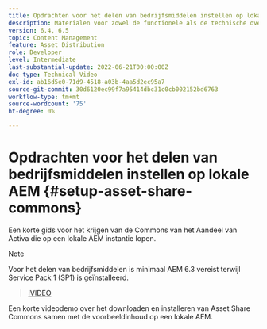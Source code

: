```yaml
---
title: Opdrachten voor het delen van bedrijfsmiddelen instellen op lokale AEM
description: Materialen voor zowel de functionele als de technische overeenkomst Activa Share Commons
version: 6.4, 6.5
topic: Content Management
feature: Asset Distribution
role: Developer
level: Intermediate
last-substantial-update: 2022-06-21T00:00:00Z
doc-type: Technical Video
exl-id: ab16d5e0-71d9-4518-a03b-4aa5d2ec95a7
source-git-commit: 30d6120ec99f7a95414dbc31c0cb002152bd6763
workflow-type: tm+mt
source-wordcount: '75'
ht-degree: 0%

---
```


# Opdrachten voor het delen van bedrijfsmiddelen instellen op lokale AEM {#setup-asset-share-commons}

Een korte gids voor het krijgen van de Commons van het Aandeel van Activa die op een lokale AEM instantie lopen.

>[!NOTE]
>
>Voor het delen van bedrijfsmiddelen is minimaal AEM 6.3 vereist terwijl Service Pack 1 (SP1) is geïnstalleerd.

>[!VIDEO](https://video.tv.adobe.com/v/20499?quality=12&learn=on)

Een korte videodemo over het downloaden en installeren van Asset Share Commons samen met de voorbeeldinhoud op een lokale AEM.
